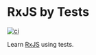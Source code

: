 # RxJS by Tests

[![ci](https://github.com/ammarnajjar/rxjs-by-example/workflows/ci/badge.svg)](https://github.com/ammarnajjar/rxjs-by-example/actions)

Learn [RxJS](https://rxjs-dev.firebaseapp.com/) using tests.
